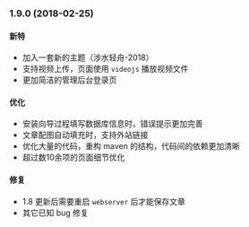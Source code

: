 ### 1.9.0 (2018-02-25)

#### 新特
* 加入一套新的主题（涉水轻舟-2018）
* 支持视频上传，页面使用 `videojs` 播放视频文件
* 更加简洁的管理后台登录页

#### 优化
* 安装向导过程填写数据库信息时，错误提示更加完善
* 文章配图自动填充时，支持外站链接
* 优化大量的代码，重构 maven 的结构，代码间的依赖更加清晰
* 超过数10余项的页面细节优化

#### 修复
* 1.8 更新后需要重启 `webserver` 后才能保存文章
* 其它已知 bug 修复